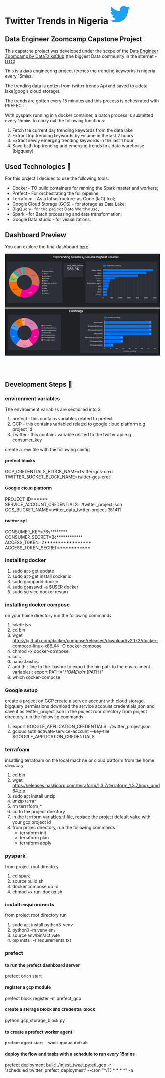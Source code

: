# Twitter Trends in Nigeria   ![twitter](https://github.com/davidkingg/twitter-trends/blob/main/utills/twitter-logo-2429%20(1).png)
## Data Engineer Zoomcamp Capstone Project 

This capstone project was developed under the scope of the [Data Engineer Zoomcamp by DataTalksClub](https://github.com/DataTalksClub/data-engineering-zoomcamp) (the biggest Data community in the internet - [DTC](https://datatalks.club/)).

This is a data engineering project fetches the trending keyworks in nigeria every 15mins.  

The trending data is gotten from twitter trends Api and saved to a data lake(google cloud storage).  

The trends are gotten every 15 minutes and this process is ochestrated with PREFECT.  

With pyspark running in a docker container, a batch process is submitted every 15mins to carry out the following functions:  
1. Fetch the current day trending keywords from the data lake
2. Extract top trending keywords by volume in the last 2 hours
3. Extract newly emerging trending keywords in the last 1 hour
4. Save both top trending and emerging trends to a data warehouse (bigquery)


## Used Technologies 🔨

For this project I decided to use the following tools:
- Docker - TO build containers for running the Spark master and workers;
- Prefect - For orchestrating the full pipeline;
- Terraform - As a Infrastructure-as-Code (IaC) tool;
- Google Cloud Storage (GCS) - for storage as Data Lake;
- BigQuery- for the project Data Warehouse;
- Spark - for Batch processing and data transformation;
- Google Data studio - for visualizations.


## Dashboard Preview

You can explore the final dashboard [here](https://lookerstudio.google.com/reporting/9c44d5b0-c85e-4061-9d68-65c0ce5946d4).

![Dashboard Page 1](https://github.com/davidkingg/twitter-trends/blob/main/utills/dashboard2.png)
</br>
![Dashboard Page 2](https://github.com/davidkingg/twitter-trends/blob/main/utills/dashboard1.png)

</br>
</br>


## Development Steps 🚧

### environment variables
The environment variables are sectioned into 3
1. prefect - this contains variables related to prefect 
2. GCP - this contains variabled related to google cloud platform e.g project_id
3. Twitter - this contains variable related to the twitter api e.g consumer_key

create a .env file with the following config
#### prefect blocks
GCP_CREDENTIALS_BLOCK_NAME=twitter-gcs-cred <br>
TWITTER_BUCKET_BLOCK_NAME=twitter-gcs-cred <br>
#### Google cloud platform
PROJECT_ID=*****
SERVICE_ACCOUNT_CREDENTIALS=./twitter_project.json
GCS_BUCKET_NAME=twitter_data_twitter-project-381411
#### twitter api
CONSUMER_KEY=76s******** <br>
CONSUMER_SECRET=Bd************<br>
ACCESS_TOKEN=2*****************<br>
ACCESS_TOKEN_SECRET=***********<br>


### installing docker
1. sudo apt-get update
2. sudo apt-get install docker.io
3. sudo groupadd docker
4. sudo gpasswd -a $USER docker
5. sudo service docker restart


### installing docker compose
on your home directory run the following commands
1. mkdir bin
2. cd bin
3. wget https://github.com/docker/compose/releases/download/v2.17.2/docker-compose-linux-x86_64 -O docker-compose
4. chmod +x docker-compose
5. cd ~
6. nano .bashrc
7. add this line to the .bashrc to export the bin path to the environment variables : export PATH="${HOME}/bin:${PATH}"
8. which docker-compose


### Google setup
create a project on GCP
create a service account with cloud storage, bigquery permissions
download the service accouint credentials json and save it as twitter_project.json in the project roor directory
from project directory, run the following commands
1. export GOOGLE_APPLICATION_CREDENTIALS=./twitter_project.json
2. gcloud auth activate-service-account --key-file $GOOGLE_APPLICATION_CREDENTIALS


### terrafoam
insatlling terrafoam on the local machine or cloud platform
from the home directory
1. cd bin
2. wget https://releases.hashicorp.com/terraform/1.3.7/terraform_1.3.7_linux_amd64.zip
3. sudo apt install unzip
4. unzip terra*
5. rm terraform_*
6. cd to the project directory
7. in the terrform variables.tf file, replace the project default value with your gcp project id
8. from projec directory, run the following commands
    - terraform init
    - terraform plan
    - terraform apply



### pyspark
from project root directory
1. cd spark
2. source build.sh
3. docker compose up -d
4. chmod +x run-docker.sh


### install requirements
from project root directory run
1. sudo apt install python3-venv
2. python3 -m venv env
3. source env/bin/activate
5. pip install -r requirements.txt


### prefect
#### to run the prefect dashboard server
prefect orion start

#### register a gcp module
prefect block register -m prefect_gcp

#### create a storage block and credential block
python gcp_storage_block.py  

#### to create a prefect worker agent
prefect agent start --work-queue default

#### deploy the flow and tasks with a schedule to run every 15mins
prefect deployment build ./injest_tweet.py:etl_gcp -n 'scheduled_twitter_prefect_deployment' --cron "*/15 * * * *" -a



